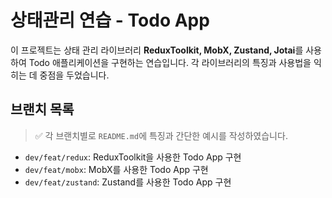# 상태관리 연습 - Todo App

이 프로젝트는 상태 관리 라이브러리 **ReduxToolkit, MobX, Zustand, Jotai**를 사용하여 Todo 애플리케이션을 구현하는 연습입니다. 각 라이브러리의 특징과 사용법을 익히는 데 중점을 두었습니다.

## 브랜치 목록
> ✅ 각 브랜치별로 `README.md`에 특징과 간단한 예시를 작성하였습니다.

- `dev/feat/redux`: ReduxToolkit을 사용한 Todo App 구현
- `dev/feat/mobx`: MobX를 사용한 Todo App 구현
- `dev/feat/zustand`: Zustand를 사용한 Todo App 구현
